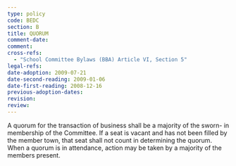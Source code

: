 ```yaml
---
type: policy
code: BEDC
section: B
title: QUORUM
comment-date:
comment:
cross-refs:
  - "School Committee Bylaws (BBA) Article VI, Section 5"
legal-refs:
date-adoption: 2009-07-21
date-second-reading: 2009-01-06
date-first-reading: 2008-12-16
previous-adoption-dates: 
revision: 
review: 
---
```


A quorum for the transaction of business shall be a majority of the sworn- in membership of the Committee. If a seat is vacant and has not been filled by the member town, that seat shall not count in determining the quorum. When a quorum is in attendance, action may be taken by a majority of the members present.
